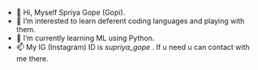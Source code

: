 - 👋 Hi, Myself Spriya Gope (Gopi).
- 👀 I’m interested to learn deferent coding languages and playing with them.
- 🌱 I’m currently learning ML using Python.
- 📫 My IG (Instagram) ID is _supriya_gope_ . If u need u can contact with me there.

<!---
Gopi360/Gopi360 is a ✨ special ✨ repository because its `README.md` (this file) appears on your GitHub profile.
You can click the Preview link to take a look at your changes.
--->
